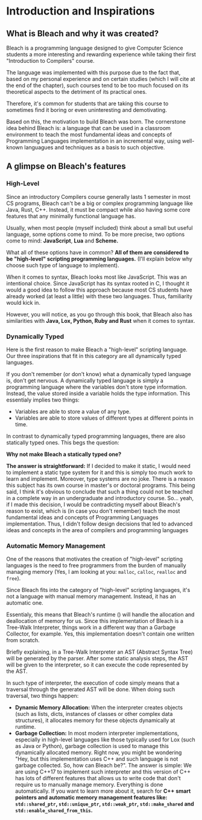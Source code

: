 # Introduction and Inspirations

## What is Bleach and why it was created?
Bleach is a programming language designed to give Computer Science students a more interesting and rewarding experience while taking their first "Introduction to Compilers" course.

The language was implemented with this purpose due to the fact that, based on my personal experience and on certain studies (which I will cite at the end of the chapter), such courses tend to be too much focused on its theoretical aspects to the detriment of its practical ones.

Therefore, it's common for students that are taking this course to sometimes find it boring or even uninteresting and demotivating.

Based on this, the motivation to build Bleach was born. The cornerstone idea behind Bleach is: a language that can be used in a classroom environment to teach the most fundamental ideas and concepts of Programming Languages implementation in an incremental way, using well-known languagues and techniques as a basis to such objective.

## A glimpse on Bleach's features

### High-Level
Since an introductory Compilers course generally lasts 1 semester in most CS programs, Bleach can't be a big or complex programming language like Java, Rust, C++. Instead, it must be compact while also having some core features that any minimally functional language has.

Usually, when most people (myself included) think about a small but useful language, some options come to mind. To be more precise, two options come to mind: __JavaScript__, __Lua__ and __Scheme.__

What all of these options have in common? __All of them are considered to be "high-level" scripting programming languages.__ (I'll explain below why choose such type of language to implement).

When it comes to syntax, Bleach looks most like JavaScript. This was an intentional choice. Since JavaScript has its syntax rooted in C, I thought it would a good idea to follow this approach because most CS students have already worked (at least a little) with these two languages. Thus, familiarity would kick in.

However, you will notice, as you go through this book, that Bleach also has similarities with __Java, Lox, Python, Ruby and Rust__ when it comes to syntax.

### Dynamically Typed
Here is the first reason to make Bleach a "high-level" scripting language. Our three inspirations that fit in this category are all dynamically typed languages.

If you don't remember (or don't know) what a dynamically typed language is, don't get nervous. A dynamically typed language is simply a programming language where the variables don't store type information. Instead, the value stored inside a variable holds the type information. This essentialy implies two things:
* Variables are able to store a value of any type.
* Variables are able to store values of different types at different points in time.

In contrast to dynamically typed programming languages, there are also statically typed ones. This begs the question:

__Why not make Bleach a statically typed one?__

__The answer is straightforward:__ If I decided to make it static, I would need to implement a static type system for it and this is simply too much work to learn and implement. Moreover, type systems are no joke. There is a reason this subject has its own course in master's or doctoral programs. This being said, I think it's obvious to conclude that such a thing could not be teached in a complete way in an undergraduate and introductory course. So... yeah, if I made this decision, I would be contradicting myself about Bleach's reason to exist, which is (in case you don't remember) teach the most fundamental ideas and concepts of Programming Languages implementation. Thus, I didn't follow design decisions that led to advanced ideas and concepts in the area of ​​compilers and programming languages 

### Automatic Memory Management
One of the reasons that motivates the creation of "high-level" scripting languages is the need to free programmers from the burden of manually managing memory (Yes, I am looking at you: ```malloc```, ```calloc```, ```realloc``` and ```free```).

Since Bleach fits into the category of "high-level" scripting languages, it's not a language with manual memory management. Instead, it has an automatic one.

Essentialy, this means that Bleach's runtime () will handle the allocation and deallocation of memory for us. Since this implementation of Bleach is a Tree-Walk Interpreter, things work in a different way than a Garbage Collector, for example. Yes, this implementation doesn't contain one written from scratch.

Briefly explaining, in a Tree-Walk Interpreter an AST (Abstract Syntax Tree) will be generated by the parser. After some static analysis steps, the AST will be given to the interpreter, so it can execute the code represented by the AST.

In such type of interpreter, the execution of code simply means that a traversal through the generated AST will be done. When doing such traversal, two things happen:
  * __Dynamic Memory Allocation:__ When the interpreter creates objects (such as lists, dicts, instances of classes or other complex data structures), it allocates memory for these objects dynamically at runtime.
  * __Garbage Collection:__ In most modern interpreter implementations, especially in high-level languages like those typically used for Lox (such as Java or Python), garbage collection is used to manage this dynamically allocated memory. Right now, you might be wondering "Hey, but this implementation uses C++ and such language is not garbage collected. So, how can Bleach be?". The answer is simple: We are using C++17 to implement such interpreter and this version of C++ has lots of different features that allows us to write code that don't require us to manually manage memory. Everything is done automatically. If you want to learn more about it, search for __C++ smart pointers and automatic memory management features like: ```std::shared_ptr```, ```std::unique_ptr```, ```std::weak_ptr```, ```std::make_shared``` and ```std::enable_shared_from_this```.__
